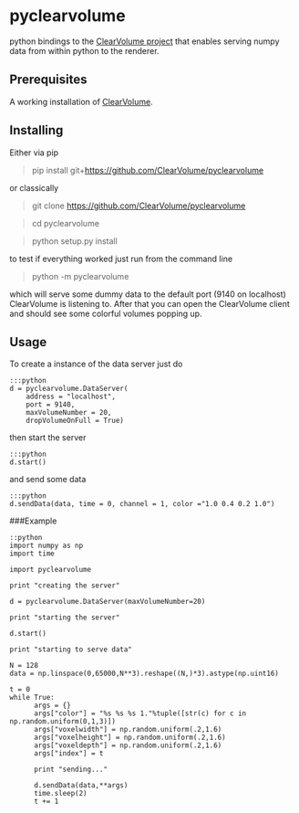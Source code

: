 # pyclearvolume

python bindings to the [ClearVolume project](https://bitbucket.org/clearvolume/clearvolume) that enables serving numpy data from within python to the renderer.  

## Prerequisites

A working installation of [ClearVolume](https://bitbucket.org/clearvolume/clearvolume).


## Installing


Either via pip

> pip install git+https://github.com/ClearVolume/pyclearvolume

or classically

> git clone https://github.com/ClearVolume/pyclearvolume

> cd pyclearvolume

> python setup.py install


to test if everything worked just run from the command line


> python -m pyclearvolume

which will serve some dummy data to the default port (9140 on localhost) ClearVolume is listening to. After that you can open the ClearVolume client and should see some colorful volumes popping up. 


## Usage

To create a instance of the data server just do 

    :::python 
	d = pyclearvolume.DataServer(
	    address = "localhost",
		port = 9140,
		maxVolumeNumber = 20,
        dropVolumeOnFull = True)

then start the server

	:::python
	d.start()

and send some data

	:::python
	d.sendData(data, time = 0, channel = 1, color ="1.0 0.4 0.2 1.0") 



###Example 


    ::python
	import numpy as np
	import time

	import pyclearvolume

	print "creating the server"

	d = pyclearvolume.DataServer(maxVolumeNumber=20)

	print "starting the server"

	d.start()

	print "starting to serve data"

	N = 128
	data = np.linspace(0,65000,N**3).reshape((N,)*3).astype(np.uint16)

	t = 0
	while True:
    	  args = {}
		  args["color"] = "%s %s %s 1."%tuple([str(c) for c in np.random.uniform(0,1,3)])
    	  args["voxelwidth"] = np.random.uniform(.2,1.6)
    	  args["voxelheight"] = np.random.uniform(.2,1.6)
    	  args["voxeldepth"] = np.random.uniform(.2,1.6)
    	  args["index"] = t

    	  print "sending..."
    	  
    	  d.sendData(data,**args)
    	  time.sleep(2)
    	  t += 1
